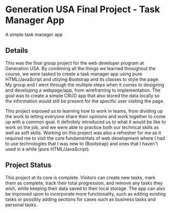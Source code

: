 # Generation USA Final Project - Task Manager App

A simple task manager app

## Details

This was the final group project for the web developer program at Generation USA. By combining all the things we learned throughout the course, we were tasked to create a task manager app using pure HTML/JavaScript and utilzing Bootstrap and its classes to style the page. My group and I went through the multiple steps when it comes to designing and developing a webpage/app, from wireframing to implementation. The goal was to create a simple CRUD app that also stored the data locally so the information would still be present for the specific user visiting the page.

This project exposed us to learning how to work in teams, from dividing up the work to letting everyone share their opinions and work together to come up with a common goal. It definitely introduced us to what it would be like to work on the job, and we were able to practice both our technical skills as well as soft skills. Working on this project was also a refresher for me as it required me to visit the core fundamentals of web development where I had to use technologies that I was new to (Bootstrap) and ones that I haven't used in a while (pure HTML/JavaScript). 

## Project Status

This project at its core is complete. Visitors can create new tasks, mark them as complete, track their total progression, and remove any tasks they wish, while keeping their data saved to their local storage. The app can also be improved upon to incorporate more functionality, such as editing existing tasks or possibly adding sections for cases such as business tasks and personal tasks. 
